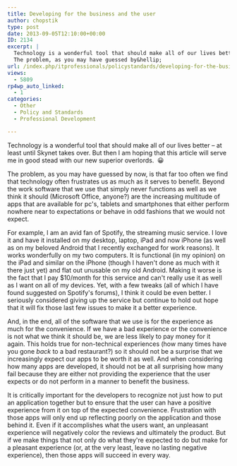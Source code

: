 ```yaml
---
title: Developing for the business and the user
author: chopstik
type: post
date: 2013-09-05T12:10:00+00:00
ID: 2134
excerpt: |
  Technology is a wonderful tool that should make all of our lives better - at least until Skynet takes over. But then I am hoping that this article will serve me in good stead with our new superior overlords.  :D
  The problem, as you may have guessed by&hellip;
url: /index.php/itprofessionals/policystandards/developing-for-the-business-and/
views:
  - 5809
rp4wp_auto_linked:
  - 1
categories:
  - Other
  - Policy and Standards
  - Professional Development

---
```

Technology is a wonderful tool that should make all of our lives better – at least until Skynet takes over. But then I am hoping that this article will serve me in good stead with our new superior overlords.  😀

The problem, as you may have guessed by now, is that far too often we find that technology often frustrates us as much as it serves to benefit. Beyond the work software that we use that simply never functions as well as we think it should (Microsoft Office, anyone?) are the increasing multitude of apps that are available for pc's, tablets and smartphones that either perform nowhere near to expectations or behave in odd fashions that we would not expect.

For example, I am an avid fan of Spotify, the streaming music service. I love it and have it installed on my desktop, laptop, iPad and now iPhone (as well as on my beloved Android that I recently exchanged for work reasons). It works wonderfully on my two computers. It is functional (in my opinion) on the iPad and similar on the iPhone (though I haven't done as much with it there just yet) and flat out unusable on my old Android. Making it worse is the fact that I pay $10/month for this service and can't really use it as well as I want on all of my devices. Yet, with a few tweaks (all of which I have found suggested on Spotify's forums), I think it could be even better. I seriously considered giving up the service but continue to hold out hope that it will fix those last few issues to make it a better experience.

And, in the end, all of the software that we use is for the experience as much for the convenience. If we have a bad experience or the convenience is not what we think it should be, we are less likely to pay money for it again. This holds true for non-technical experiences (how many times have you gone _back_ to a bad restaurant?) so it should not be a surprise that we increasingly expect our apps to be worth it as well. And when considering how many apps are developed, it should not be at all surprising how many fail because they are either not providing the experience that the user expects or do not perform in a manner to benefit the business.

It is critically important for the developers to recognize not just how to put an application together but to ensure that the user can have a positive experience from it on top of the expected convenience. Frustration with those apps will only end up reflecting poorly on the application and those behind it. Even if it accomplishes what the users want, an unpleasant experience will negatively color the reviews and ultimately the product. But if we make things that not only do what they're expected to do but make for a pleasant experience (or, at the very least, leave no lasting negative experience), then those apps will succeed in every way.